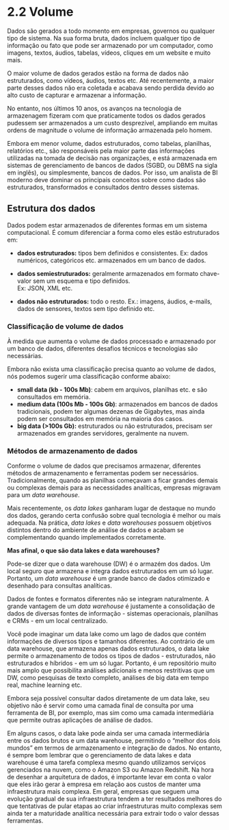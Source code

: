 # 2.2 Volume

Dados são gerados a todo momento em empresas, governos ou qualquer tipo de sistema. Na sua forma bruta, dados incluem qualquer tipo de informação ou fato que pode ser armazenado por um computador, como imagens, textos, áudios, tabelas, vídeos, cliques em um website e muito mais.

O maior volume de dados gerados estão na forma de dados não estruturados, como vídeos, áudios, textos etc. Até recentemente, a maior parte desses dados não era coletada e acabava sendo perdida devido ao alto custo de capturar e armazenar a informação. 

No entanto, nos últimos 10 anos, os avanços na tecnologia de armazenagem fizeram com que praticamente todos os dados gerados pudessem ser armazenados a um custo desprezível, ampliando em muitas ordens de magnitude o volume de informação armazenada pelo homem.

Embora em menor volume, dados estruturados, como tabelas, planilhas, relatórios etc., são responsáveis pela maior parte das informações utilizadas na tomada de decisão nas organizações, e está armazenada em sistemas de gerenciamento de bancos de dados (SGBD, ou DBMS na sigla em inglês), ou simplesmente, bancos de dados. Por isso, um analista de BI moderno deve dominar os principais conceitos sobre como dados são estruturados, transformados e consultados dentro desses sistemas. 

## Estrutura dos dados

Dados podem estar armazenados de diferentes formas em um sistema computacional. É comum diferenciar a forma como eles estão estruturados em:

* **dados estruturados:** tipos bem definidos e consistentes. 
Ex: dados numéricos, categóricos etc. armazenados em um banco de dados.

* **dados semiestruturados:** geralmente armazenados em formato chave-valor sem um esquema e tipo definidos.  
Ex: JSON, XML etc.

* **dados não estruturados:** todo o resto.
Ex.: imagens, áudios, e-mails, dados de sensores, textos sem tipo definido etc.

### Classificação de volume de dados
À medida que aumenta o volume de dados processado e armazenado por um banco de dados, diferentes desafios técnicos e tecnologias são necessárias. 

Embora não exista uma classificação precisa quanto ao volume de dados, nós podemos sugerir uma classificação conforme abaixo:

* **small data (kb  - 100s Mb)**: cabem em arquivos, planilhas etc. e são consultados em memória.
* **medium data (100s Mb - 100s Gb)**: armazenados em bancos de dados tradicionais, podem ter algumas dezenas de Gigabytes, mas ainda podem ser consultados em memória na maioria dos casos. 
* **big data (>100s Gb):** estruturados ou não estruturados, precisam ser armazenados em grandes servidores, geralmente na nuvem.

### Métodos de armazenamento de dados

Conforme o volume de dados que precisamos armazenar, diferentes métodos de armazenamento e ferramentas podem ser necessários.  Tradicionalmente, quando as planilhas começavam a ficar grandes demais ou complexas demais para as necessidades analíticas, empresas migravam para um *data warehouse*. 

Mais recentemente,  os *data lakes* ganharam lugar de destaque no mundo dos dados, gerando certa confusão sobre qual tecnologia é melhor ou mais adequada. Na prática, *data lakes* e *data warehouses* possuem objetivos distintos dentro do ambiente de análise de dados e acabam se complementando quando implementados corretamente.

**Mas afinal, o que são data lakes e data warehouses?**

Pode-se dizer que o data warehouse (DW) é o armazém dos dados. Um local seguro que armazena e integra dados estruturados em um só lugar. Portanto, um *data warehouse* é um grande banco de dados otimizado e desenhado para consultas analíticas.

Dados de fontes e formatos diferentes não se integram naturalmente. A grande vantagem de um *data warehouse* é justamente a consolidação de dados de diversas fontes de informação - sistemas operacionais, planilhas e CRMs - em um local centralizado.

Você pode imaginar um data lake como um lago de dados que contém informações de diversos tipos e tamanhos diferentes. Ao contrário de um data warehouse, que armazena apenas dados estruturados, o data lake permite o armazenamento de todos os tipos de dados - estruturados, não estruturados e híbridos - em um só lugar. Portanto, é um repositório muito mais amplo que possibilita análises adicionais e menos restritivas que um DW, como pesquisas de texto completo, análises de big data em tempo real, machine learning etc.

Embora seja possível consultar dados diretamente de um data lake, seu objetivo não é servir como uma camada final de consulta por uma ferramenta de BI, por exemplo, mas sim como uma camada intermediária que permite outras aplicações de análise de dados. 

Em alguns casos, o data lake pode ainda ser uma camada intermediária entre os dados brutos e um data warehouse, permitindo o “melhor dos dois mundos” em termos de armazenamento e integração de dados. No entanto, é sempre bom lembrar que o gerenciamento de data lakes e data warehouse é uma tarefa complexa mesmo quando utilizamos serviços gerenciados na nuvem, como o Amazon S3 ou Amazon Redshift.  Na hora de desenhar a arquitetura de dados, é importante levar em conta o valor que eles irão gerar à empresa em relação aos custos de manter uma infraestrutura mais complexa. Em geral, empresas que seguem uma evolução gradual de sua infraestrutura tendem a ter resultados melhores do que tentativas de pular etapas ao criar infraestruturas muito complexas sem ainda ter a maturidade analítica necessária para extrair todo o valor dessas ferramentas.
